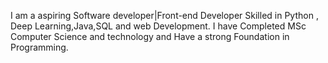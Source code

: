 I am a aspiring Software developer|Front-end Developer 
Skilled in Python , Deep Learning,Java,SQL and web Development.
I have Completed MSc Computer Science and technology and Have a strong Foundation in Programming.
